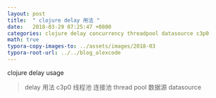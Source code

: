 ```yaml
---
layout: post
title:  " clojure delay 用法 "
date:   2018-03-29 07:25:47 +0800
categories: clojure delay concurrency threadpool datasource c3p0
math: true
typora-copy-images-to: ../assets/images/2018-03
typora-root-url: ../../blog_alexcode
---
```

clojure delay usage



> delay 用法 c3p0 线程池 连接池 thread pool 数据源 datasource



<script src="https://gist.github.com/alexwanng/55f309c5e21993d794217203fa45b5a2.js"></script>
